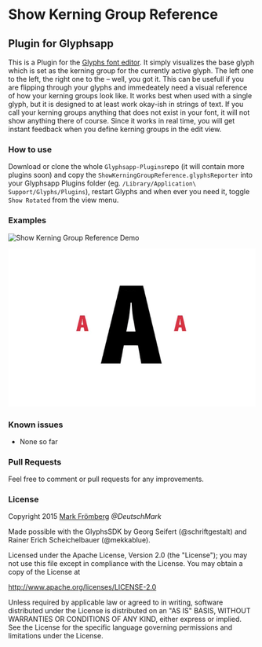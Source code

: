 # Show Kerning Group Reference

## Plugin for Glyphsapp

This is a Plugin for the [Glyphs font editor](http://glyphsapp.com/). It simply visualizes the base glyph which is set as the kerning group for the currently active glyph. The left one to the left, the right one to the – well, you got it. This can be usefull if you are flipping through your glyphs and immedeately need a visual reference of how your kerning groups look like. It works best when used with a single glyph, but it is designed to at least work okay-ish in strings of text. If you call your kerning groups anything that does not exist in your font, it will not show anything there of course. Since it works in real time, you will get instant feedback when you define kerning groups in the edit view.

### How to use

Download or clone the whole `Glyphsapp-Plugins`repo (it will contain more plugins soon) and copy the `ShowKerningGroupReference.glyphsReporter` into your Glyphsapp Plugins folder (eg. `/Library/Application\ Support/Glyphs/Plugins`), restart Glyphs and when ever you need it, toggle `Show Rotated` from the view menu.

### Examples

![Show Kerning Group Reference Demo](https://github.com/DeutschMark/Glyphsapp-Plugins/blob/Screenshots/ShowKerningGroupReference/Screenshots/ShowKerningGroupReference-Mark-Froemberg-1200.png?raw=true "Show Kerning Group Reference Demo")

![Show Kerning Group Reference live Demo](https://github.com/DeutschMark/Glyphsapp-Plugins/blob/Screenshots/ShowKerningGroupReference/Screenshots/ShowKerningGroupReference_Mark-Froemberg.gif?raw=true "Show Kerning Group Reference live Demo")


### Known issues

- None so far

### Pull Requests

Feel free to comment or pull requests for any improvements.

### License

Copyright 2015 [Mark Frömberg](http://www.markfromberg.com/) *@DeutschMark*

Made possible with the GlyphsSDK by Georg Seifert (@schriftgestalt) and Rainer Erich Scheichelbauer (@mekkablue).

Licensed under the Apache License, Version 2.0 (the "License");
you may not use this file except in compliance with the License.
You may obtain a copy of the License at

http://www.apache.org/licenses/LICENSE-2.0

Unless required by applicable law or agreed to in writing, software
distributed under the License is distributed on an "AS IS" BASIS,
WITHOUT WARRANTIES OR CONDITIONS OF ANY KIND, either express or implied.
See the License for the specific language governing permissions and
limitations under the License.
